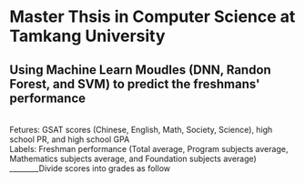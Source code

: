 # Master Thsis in Computer Science at Tamkang University
## Using Machine Learn Moudles (DNN, Randon Forest, and SVM) to predict the freshmans' performance
<br>Fetures: GSAT scores (Chinese, English, Math, Society, Science), high school PR, and high school GPA
<br>Labels: Freshman performance (Total average, Program subjects average, Mathematics subjects average, and Foundation subjects average)
<br>________Divide scores into grades as follow
